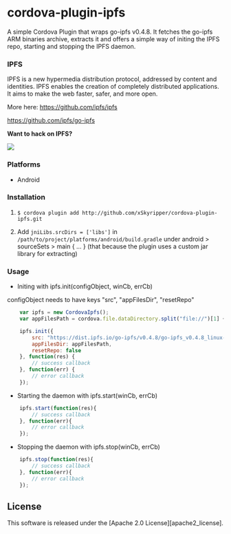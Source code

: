 cordova-plugin-ipfs
===================
A simple Cordova Plugin that wraps go-ipfs v0.4.8. It fetches the go-ipfs ARM binaries archive, extracts it
and offers a simple way of initing the IPFS repo, starting and stopping the IPFS daemon.

### IPFS
IPFS is a new hypermedia distribution protocol, addressed by content and identities. IPFS enables the creation of completely distributed applications. It aims to make the web faster, safer, and more open.

More here:
https://github.com/ipfs/ipfs

https://github.com/ipfs/go-ipfs

**Want to hack on IPFS?**

[![](https://cdn.rawgit.com/jbenet/contribute-ipfs-gif/master/img/contribute.gif)](https://github.com/ipfs/community/blob/master/contributing.md)



### Platforms
- Android

### Installation
1. `$ cordova plugin add http://github.com/xSkyripper/cordova-plugin-ipfs.git`

2. Add `jniLibs.srcDirs = ['libs']` in `/path/to/project/platforms/android/build.gradle` under android > sourceSets > main { ... } (that because the plugin uses a custom jar library for extracting)

### Usage
* Initing with ipfs.init(configObject, winCb, errCb)

configObject needs to have keys "src", "appFilesDir", "resetRepo"

```javascript
    var ipfs = new CordovaIpfs();
    var appFilesPath = cordova.file.dataDirectory.split("file://")[1] + "files/";

    ipfs.init({
        src: "https://dist.ipfs.io/go-ipfs/v0.4.8/go-ipfs_v0.4.8_linux-arm.tar.gz",
        appFilesDir: appFilesPath,
        resetRepo: false
    }, function(res) {
        // success callback
    }, function(err) {
        // error callback
    });
```

* Starting the daemon with ipfs.start(winCb, errCb)

```javascript
    ipfs.start(function(res){
        // success callback
    }, function(err){
        // error callback
    });
```

* Stopping the daemon with ipfs.stop(winCb, errCb)

```javascript
    ipfs.stop(function(res){
        // success callback
    }, function(err){
        // error callback
    });
```

## License

This software is released under the [Apache 2.0 License][apache2_license].
